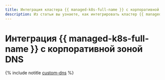 ```yaml
---
title: Интеграция кластера {{ managed-k8s-full-name }} с корпоративной зоной DNS
description: Из статьи вы узнаете, как интегрировать кластер {{ managed-k8s-name }} с приватной корпоративной зоной DNS.
---
```


# Интеграция {{ managed-k8s-full-name }} с корпоративной зоной DNS

{% include notitle [custom-dns](../../_tutorials/k8s/custom-dns.md) %}
